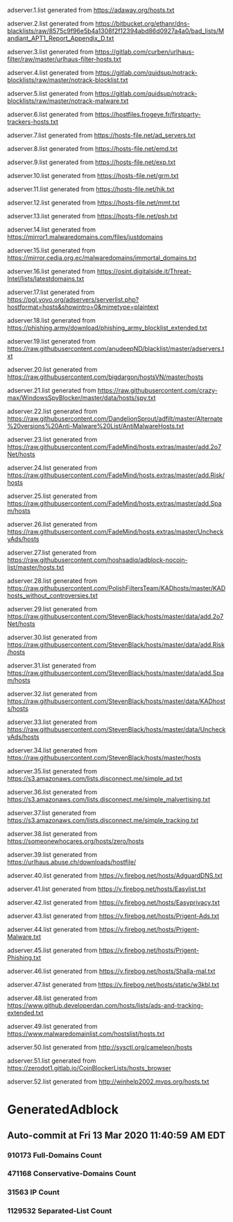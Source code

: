  
adserver.1.list generated from https://adaway.org/hosts.txt
 
adserver.2.list generated from https://bitbucket.org/ethanr/dns-blacklists/raw/8575c9f96e5b4a1308f2f12394abd86d0927a4a0/bad_lists/Mandiant_APT1_Report_Appendix_D.txt
 
adserver.3.list generated from https://gitlab.com/curben/urlhaus-filter/raw/master/urlhaus-filter-hosts.txt
 
adserver.4.list generated from https://gitlab.com/quidsup/notrack-blocklists/raw/master/notrack-blocklist.txt
 
adserver.5.list generated from https://gitlab.com/quidsup/notrack-blocklists/raw/master/notrack-malware.txt
 
adserver.6.list generated from https://hostfiles.frogeye.fr/firstparty-trackers-hosts.txt
 
adserver.7.list generated from https://hosts-file.net/ad_servers.txt
 
adserver.8.list generated from https://hosts-file.net/emd.txt
 
adserver.9.list generated from https://hosts-file.net/exp.txt
 
adserver.10.list generated from https://hosts-file.net/grm.txt
 
adserver.11.list generated from https://hosts-file.net/hjk.txt
 
adserver.12.list generated from https://hosts-file.net/mmt.txt
 
adserver.13.list generated from https://hosts-file.net/psh.txt
 
adserver.14.list generated from https://mirror1.malwaredomains.com/files/justdomains
 
adserver.15.list generated from https://mirror.cedia.org.ec/malwaredomains/immortal_domains.txt
 
adserver.16.list generated from https://osint.digitalside.it/Threat-Intel/lists/latestdomains.txt
 
adserver.17.list generated from https://pgl.yoyo.org/adservers/serverlist.php?hostformat=hosts&showintro=0&mimetype=plaintext
 
adserver.18.list generated from https://phishing.army/download/phishing_army_blocklist_extended.txt
 
adserver.19.list generated from https://raw.githubusercontent.com/anudeepND/blacklist/master/adservers.txt
 
adserver.20.list generated from https://raw.githubusercontent.com/bigdargon/hostsVN/master/hosts
 
adserver.21.list generated from https://raw.githubusercontent.com/crazy-max/WindowsSpyBlocker/master/data/hosts/spy.txt
 
adserver.22.list generated from https://raw.githubusercontent.com/DandelionSprout/adfilt/master/Alternate%20versions%20Anti-Malware%20List/AntiMalwareHosts.txt
 
adserver.23.list generated from https://raw.githubusercontent.com/FadeMind/hosts.extras/master/add.2o7Net/hosts
 
adserver.24.list generated from https://raw.githubusercontent.com/FadeMind/hosts.extras/master/add.Risk/hosts
 
adserver.25.list generated from https://raw.githubusercontent.com/FadeMind/hosts.extras/master/add.Spam/hosts
 
adserver.26.list generated from https://raw.githubusercontent.com/FadeMind/hosts.extras/master/UncheckyAds/hosts
 
adserver.27.list generated from https://raw.githubusercontent.com/hoshsadiq/adblock-nocoin-list/master/hosts.txt
 
adserver.28.list generated from https://raw.githubusercontent.com/PolishFiltersTeam/KADhosts/master/KADhosts_without_controversies.txt
 
adserver.29.list generated from https://raw.githubusercontent.com/StevenBlack/hosts/master/data/add.2o7Net/hosts
 
adserver.30.list generated from https://raw.githubusercontent.com/StevenBlack/hosts/master/data/add.Risk/hosts
 
adserver.31.list generated from https://raw.githubusercontent.com/StevenBlack/hosts/master/data/add.Spam/hosts
 
adserver.32.list generated from https://raw.githubusercontent.com/StevenBlack/hosts/master/data/KADhosts/hosts
 
adserver.33.list generated from https://raw.githubusercontent.com/StevenBlack/hosts/master/data/UncheckyAds/hosts
 
adserver.34.list generated from https://raw.githubusercontent.com/StevenBlack/hosts/master/hosts
 
adserver.35.list generated from https://s3.amazonaws.com/lists.disconnect.me/simple_ad.txt
 
adserver.36.list generated from https://s3.amazonaws.com/lists.disconnect.me/simple_malvertising.txt
 
adserver.37.list generated from https://s3.amazonaws.com/lists.disconnect.me/simple_tracking.txt
 
adserver.38.list generated from https://someonewhocares.org/hosts/zero/hosts
 
adserver.39.list generated from https://urlhaus.abuse.ch/downloads/hostfile/
 
adserver.40.list generated from https://v.firebog.net/hosts/AdguardDNS.txt
 
adserver.41.list generated from https://v.firebog.net/hosts/Easylist.txt
 
adserver.42.list generated from https://v.firebog.net/hosts/Easyprivacy.txt
 
adserver.43.list generated from https://v.firebog.net/hosts/Prigent-Ads.txt
 
adserver.44.list generated from https://v.firebog.net/hosts/Prigent-Malware.txt
 
adserver.45.list generated from https://v.firebog.net/hosts/Prigent-Phishing.txt
 
adserver.46.list generated from https://v.firebog.net/hosts/Shalla-mal.txt
 
adserver.47.list generated from https://v.firebog.net/hosts/static/w3kbl.txt
 
adserver.48.list generated from https://www.github.developerdan.com/hosts/lists/ads-and-tracking-extended.txt
 
adserver.49.list generated from https://www.malwaredomainlist.com/hostslist/hosts.txt
 
adserver.50.list generated from http://sysctl.org/cameleon/hosts
 
adserver.51.list generated from https://zerodot1.gitlab.io/CoinBlockerLists/hosts_browser
 
adserver.52.list generated from http://winhelp2002.mvps.org/hosts.txt
 
# GeneratedAdblock
## Auto-commit at Fri 13 Mar 2020 11:40:59 AM EDT
### 910173 Full-Domains Count
### 471168 Conservative-Domains Count
### 31563 IP Count
### 1129532 Separated-List Count 
